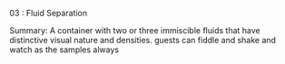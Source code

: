 03 : Fluid Separation

Summary: A container with two or three immiscible fluids that have distinctive visual nature and densities.
guests can fiddle and shake and watch as the samples always 